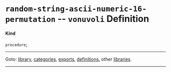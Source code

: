 

<a id='definition__vonuvoli__random-string-ascii-numeric-16-permutation'></a>

# `random-string-ascii-numeric-16-permutation` -- `vonuvoli` Definition


<a id='definition__vonuvoli__random-string-ascii-numeric-16-permutation__kind'></a>

#### Kind

`procedure`;

----

Goto: [library](../../vonuvoli/_index.md#library__vonuvoli), [categories](../../vonuvoli/categories/_index.md#toc__vonuvoli__categories), [exports](../../vonuvoli/exports/_index.md#toc__vonuvoli__exports), [definitions](../../vonuvoli/definitions/_index.md#toc__vonuvoli__definitions), other [libraries](../../_libraries.md#toc__libraries).

----

